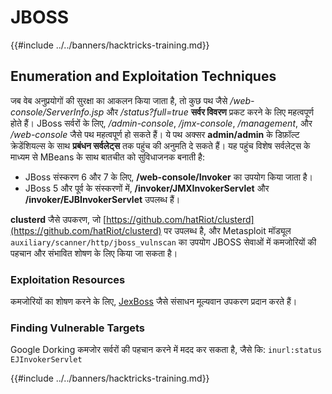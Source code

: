 # JBOSS

{{#include ../../banners/hacktricks-training.md}}



## Enumeration and Exploitation Techniques

जब वेब अनुप्रयोगों की सुरक्षा का आकलन किया जाता है, तो कुछ पथ जैसे _/web-console/ServerInfo.jsp_ और _/status?full=true_ **सर्वर विवरण** प्रकट करने के लिए महत्वपूर्ण होते हैं। JBoss सर्वरों के लिए, _/admin-console_, _/jmx-console_, _/management_, और _/web-console_ जैसे पथ महत्वपूर्ण हो सकते हैं। ये पथ अक्सर **admin/admin** के डिफ़ॉल्ट क्रेडेंशियल्स के साथ **प्रबंधन सर्वलेट्स** तक पहुंच की अनुमति दे सकते हैं। यह पहुंच विशेष सर्वलेट्स के माध्यम से MBeans के साथ बातचीत को सुविधाजनक बनाती है:

- JBoss संस्करण 6 और 7 के लिए, **/web-console/Invoker** का उपयोग किया जाता है।
- JBoss 5 और पूर्व के संस्करणों में, **/invoker/JMXInvokerServlet** और **/invoker/EJBInvokerServlet** उपलब्ध हैं।

**clusterd** जैसे उपकरण, जो [https://github.com/hatRiot/clusterd](https://github.com/hatRiot/clusterd) पर उपलब्ध है, और Metasploit मॉड्यूल `auxiliary/scanner/http/jboss_vulnscan` का उपयोग JBOSS सेवाओं में कमजोरियों की पहचान और संभावित शोषण के लिए किया जा सकता है।

### Exploitation Resources

कमजोरियों का शोषण करने के लिए, [JexBoss](https://github.com/joaomatosf/jexboss) जैसे संसाधन मूल्यवान उपकरण प्रदान करते हैं।

### Finding Vulnerable Targets

Google Dorking कमजोर सर्वरों की पहचान करने में मदद कर सकता है, जैसे कि: `inurl:status EJInvokerServlet`



{{#include ../../banners/hacktricks-training.md}}

